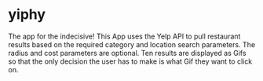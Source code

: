 # yiphy

The app for the indecisive! This App uses the Yelp API to pull restaurant results based on the required category and location search parameters. The radius and cost parameters are optional. Ten results are displayed as Gifs so that the only decision the user has to make is what Gif they want to click on.
